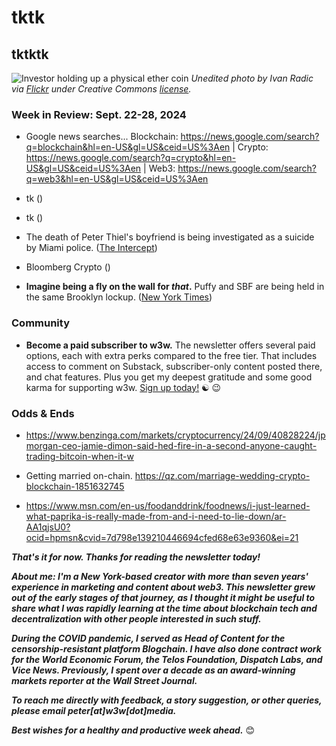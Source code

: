 <!--

Social shares...

- Web3 projects need ongoing PR: https://hackernoon.com/why-web3-projects-need-ongoing-pr-to-stay-relevant-the-promise-vs-the-reality?source=rss

- https://www.wsj.com/tech/how-intel-fell-from-global-chip-champion-to-takeover-target-3017d779?st=4mUkW3&reflink=desktopwebshare_permalink

- **Some notable bitcoin buyers:** https://decrypt.co/250538/microstrategy-bought-another-458-million-bitcoin |  https://www.theblock.co/post/317533/microstrategy-acquires-7420-bitcoin | Bhutan holds a ton of bitcoin:  ([CoinDesk](https://www.coindesk.com/markets/2024/09/17/bhutan-tiny-country-with-3b-gdp-holds-over-780m-in-bitcoin/))


-->

# tktk
## tktktk

![Investor holding up a physical ether coin](https://w3w.news/img/eth-2048.jpg)
*Unedited photo by Ivan Radic via [Flickr](https://www.flickr.com/people/26344495@N05/) under Creative Commons [license](https://creativecommons.org/licenses/by/2.0/).*

<!-- Lede item: Should run ~450 words. A few possibilities...

- PREZ: Check in on U.S. presidential race. https://cointelegraph.com/news/crypto-us-election-issue-first-time-history-gemini | Axios reports on a crypto "civil war":

- NEWMANTRA: A newsletter about emerging tech, for newbies and OGs alike. Emerging tech made accessible.

- 2USECASES: Signin/privacy and payments are two killer cases that most apps outside of Big Tech ought to be using.

- 4PART: The token market can safely be broken down into several categories -- bitcoin, ethereum, major stablecoins, and everything else. Here's why that matters.

- STRING: See page at https://www.notion.so/String-b5f6d8f2bb6f4eacb96c95276dc242bb

- SANEWASHING: I don't want to do that with crypto markets. Bitboy vs Professor Crypto. Lord... OTOH the mainstream press does it with Wall Street all the time.

- POCCRYPTO: POC overindex on ownership of crypto.

-->




<!--

Notes...

- "Would you please, for the love of God, buy Twitter?"

- Lauren's Wired interview: https://www.wired.com/story/big-interview-after-shark-tank-mark-cuban-just-wants-to-break-shit-especially-the-prescription-drug-industry/

- Fortune article on recent revenue drop: https://fortune.com/2024/08/15/elon-musk-tesla-stock-sale-twitter-x-advertiser-boycott-finances-bradford-ferguson/

- Hq leaving sf: https://www.latimes.com/business/story/2024-09-13/elon-musks-x-departs-san-francisco-twitter-tax-break

- CBS: Ad exodus likely to continue: Link tk

- https://www.reuters.com/legal/us-federal-court-enforces-secs-subpoena-depose-elon-musk-2024-05-14/

-New book out: https://www.rollingstone.com/culture/culture-features/how-elon-musk-destroyed-twitter-wtf-character-limit-book-1235099284/

- Diddy among the people who helped finance Musk's Twitter buyout: https://finance.yahoo.com/news/sean-diddy-combs-revealed-investor-010000475.html

- Haidt: 50% of his poll respondents said they wish Twitter "had never been invented," the highest such disapproval for any social network measured. https://www.nytimes.com/2024/09/17/opinion/social-media-smartphones-harm-regret.html

- Twitter's woes have Tesla investors worried that Musk will liquidate more stock in the carmaker. https://fortune.com/2024/08/15/elon-musk-tesla-stock-sale-twitter-x-advertiser-boycott-finances-bradford-ferguson/

-->




### Week in Review: Sept. 22-28, 2024

- Google news searches... Blockchain: https://news.google.com/search?q=blockchain&hl=en-US&gl=US&ceid=US%3Aen | Crypto: https://news.google.com/search?q=crypto&hl=en-US&gl=US&ceid=US%3Aen | Web3: https://news.google.com/search?q=web3&hl=en-US&gl=US&ceid=US%3Aen

<!--

Some leftovers from last week...

- https://www.ftc.gov/news-events/news/press-releases/2024/09/ftc-staff-report-finds-large-social-media-video-streaming-companies-have-engaged-vast-surveillance

- **ICYMI:** Australia is leading the world in growth of adoption for crypto ATMs.  https://bitcoinist.com/australia-dominates-crypto-atm-market-with-16x-growth/

-->

- tk ([]())
- tk ([]())

- The death of Peter Thiel's boyfriend is being investigated as a suicide by Miami police. ([The Intercept]()) <!-- Link TK -->

- Bloomberg Crypto ([](https://www.youtube.com/results?search_query=bloomberg+crypto&sp=EgIIAg%253D%253D))

- **Imagine being a fly on the wall for *that*.** Puffy and SBF are being held in the same Brooklyn lockup. ([New York Times]()) <!-- Pickup link from Google News -->

### Community

- **Become a paid subscriber to w3w.** The newsletter offers several paid options, each with extra perks compared to the free tier. That includes access to comment on Substack, subscriber-only content posted there, and chat features. Plus you get my deepest gratitude and some good karma for supporting w3w. [Sign up today!](https://w3wnews.substack/subscribe) ☯️ 😉  

<!--

- Add BTC addy...

- QR code is here. <!-- Create image, upload to https://w3w.news/btc-tipjar ->

- https://www.nytimes.com/2024/09/17/us/springfield-haitians-pets-facebook-rumor.html

-->

### Odds & Ends

- https://www.benzinga.com/markets/cryptocurrency/24/09/40828224/jpmorgan-ceo-jamie-dimon-said-hed-fire-in-a-second-anyone-caught-trading-bitcoin-when-it-w

- Getting married on-chain. https://qz.com/marriage-wedding-crypto-blockchain-1851632745

- https://www.msn.com/en-us/foodanddrink/foodnews/i-just-learned-what-paprika-is-really-made-from-and-i-need-to-lie-down/ar-AA1qjsU0?ocid=hpmsn&cvid=7d798e139210446694cfed68e63e9360&ei=21


_**That's it for now. Thanks for reading the newsletter today!**_

_**About me: I'm a New York-based creator with more than seven years' experience in marketing and content about web3. This newsletter grew out of the early stages of that journey, as I thought it might be useful to share what I was rapidly learning at the time about blockchain tech and decentralization with other people interested in such stuff.**_

 _**During the COVID pandemic, I served as Head of Content for the censorship-resistant platform Blogchain. I have also done contract work for the World Economic Forum, the Telos Foundation, Dispatch Labs, and Vice News. Previously, I spent over a decade as an award-winning markets reporter at the Wall Street Journal.**_

 _**To reach me directly with feedback, a story suggestion, or other queries, please email peter[at]w3w[dot]media.**_

 _**Best wishes for a healthy and productive week ahead.**_ 😊
